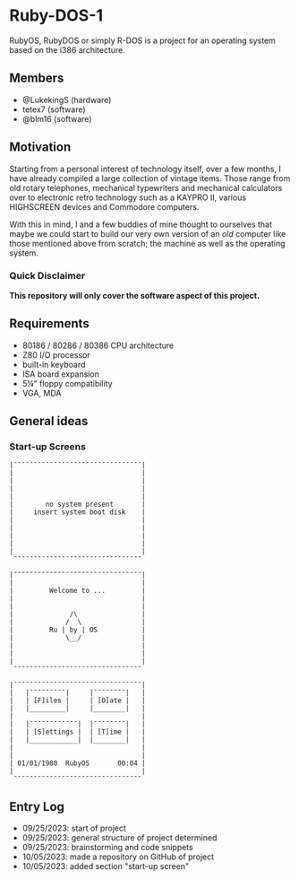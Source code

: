 # Ruby-DOS-1
RubyOS, RubyDOS or simply R-DOS is a project for an operating system based on the i386 architecture.


## Members

  - @LukekingS (hardware)
  - tetex7 (software)
  - @blm16 (software)


## Motivation

Starting from a personal interest of technology itself, over a few months, I have already compiled a large collection of vintage items. Those range from old rotary telephones, mechanical typewriters and mechanical calculators over to electronic retro technology such as a KAYPRO II, various HIGHSCREEN devices and Commodore computers.

With this in mind, I and a few buddies of mine thought to ourselves that maybe we could start to build our very own version of an *old* computer like those mentioned above from scratch; the machine as well as the operating system.


### Quick Disclaimer

**This repository will only cover the software aspect of this project.**


## Requirements

  - 80186 / 80286 / 80386 CPU architecture
  - Z80 I/O processor
  - built-in keyboard
  - ISA board expansion
  - 5¼\" floppy compatibility
  - VGA, MDA


## General ideas

### Start-up Screens

```
|¯¯¯¯¯¯¯¯¯¯¯¯¯¯¯¯¯¯¯¯¯¯¯¯¯¯¯¯¯¯¯¯|
|                                |
|                                |
|                                |
|                                |
|        no system present       |
|     insert system boot disk    |
|                                |
|                                |
|                                |
|                                |
|                                |
 ¯¯¯¯¯¯¯¯¯¯¯¯¯¯¯¯¯¯¯¯¯¯¯¯¯¯¯¯¯¯¯¯

|¯¯¯¯¯¯¯¯¯¯¯¯¯¯¯¯¯¯¯¯¯¯¯¯¯¯¯¯¯¯¯¯|
|                                |
|         Welcome to ...         |
|                                |
|                                |
|              /\                |
|             /  \               |
|         Ru | by | OS           |
|             \__/               |
|                                |
|                                |
|                                |
 ¯¯¯¯¯¯¯¯¯¯¯¯¯¯¯¯¯¯¯¯¯¯¯¯¯¯¯¯¯¯¯¯

|¯¯¯¯¯¯¯¯¯¯¯¯¯¯¯¯¯¯¯¯¯¯¯¯¯¯¯¯¯¯¯¯|
|   |¯¯¯¯¯¯¯¯¯|     |¯¯¯¯¯¯¯¯|   |
|   | [F]iles |     | [D]ate |   |
|   |_________|     |________|   |
|                                |
|   |¯¯¯¯¯¯¯¯¯¯¯¯|  |¯¯¯¯¯¯¯¯|   |
|   | [S]ettings |  | [T]ime |   |
|   |____________|  |________|   |
|                                |
|                                |
| 01/01/1980  RubyOS       00:04 |
|                                |
 ¯¯¯¯¯¯¯¯¯¯¯¯¯¯¯¯¯¯¯¯¯¯¯¯¯¯¯¯¯¯¯¯
```


## Entry Log

  - 09/25/2023: start of project
  - 09/25/2023: general structure of project determined
  - 09/25/2023: brainstorming and code snippets
  - 10/05/2023: made a repository on GitHub of project
  - 10/05/2023: added section \"start-up screen\"
